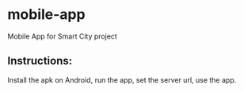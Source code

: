 # mobile-app
Mobile App for Smart City project

## Instructions:
Install the apk on Android, run the app, set the server url, use the app.
